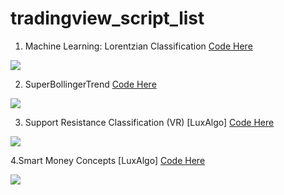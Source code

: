 # tradingview_script_list

1. Machine Learning: Lorentzian Classification
[Code Here ](https://github.com/tontheonelove/tradingview_script_best/blob/main/1.Machine%20Learning:%20Lorentzian%20Classification)

<img src = https://www.tradingview.com/x/Wgf11Nn5 />

2. SuperBollingerTrend
[Code Here ](https://github.com/tontheonelove/tradingview_script_best/blob/main/2.%20SuperBollingerTrend)

<img src = https://www.tradingview.com/x/Kzd83RTH />

3. Support Resistance Classification (VR) [LuxAlgo]
[Code Here ](https://github.com/tontheonelove/tradingview_script_best/blob/main/3.%20Support%20Resistance%20Classification%20(VR)%20%5BLuxAlgo%5D)

<img src = https://www.tradingview.com/x/MAZ6YEXV />

4.Smart Money Concepts [LuxAlgo]
[Code Here ](https://github.com/tontheonelove/tradingview_script_best/blob/main/4.Smart%20Money%20Concepts%20%5BLuxAlgo%5D)

<img src = https://www.tradingview.com/x/7hZJ5QNU />




